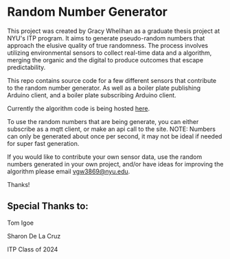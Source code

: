 # Random Number Generator

This project was created by Gracy Whelihan as a graduate thesis project at NYU's ITP program. It aims to generate pseudo-random numbers that approach the elusive quality of true randomness. The process involves utilizing environmental sensors to collect real-time data and a algorithm, merging the organic and the digital to produce outcomes that escape predictability. 

This repo contains source code for a few different sensors that contribute to the random number generator. As well as a boiler plate publishing Arduino client, and a boiler plate subscribing Arduino client.

Currently the algorithm code is being hosted [here](https://5695152282714844.glitch.me/). 

To use the random numbers that are being generate, you can either subscribe as a mqtt client, or make an api call to the site.
NOTE: Numbers can only be generated about once per second, it may not be ideal if needed for super fast generation.

If you would like to contribute your own sensor data, use the random numbers generated in your own project, and/or have ideas for improving the algorithm please email <vgw3869@nyu.edu>. 

Thanks!

## Special Thanks to:
Tom Igoe

Sharon De La Cruz

ITP Class of 2024
